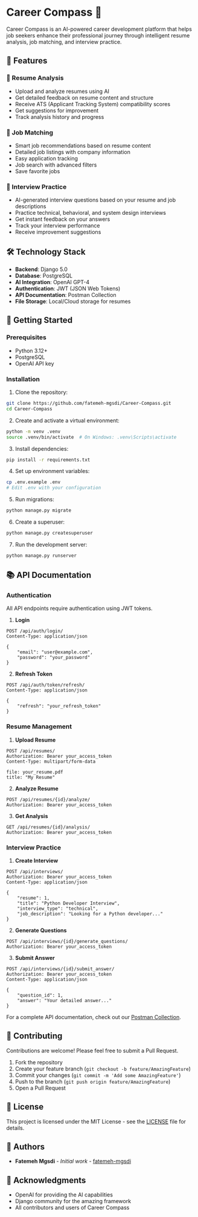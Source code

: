 # Career Compass 🚀

Career Compass is an AI-powered career development platform that helps job seekers enhance their professional journey through intelligent resume analysis, job matching, and interview practice.

## 🌟 Features

### 📝 Resume Analysis
- Upload and analyze resumes using AI
- Get detailed feedback on resume content and structure
- Receive ATS (Applicant Tracking System) compatibility scores
- Get suggestions for improvement
- Track analysis history and progress

### 💼 Job Matching
- Smart job recommendations based on resume content
- Detailed job listings with company information
- Easy application tracking
- Job search with advanced filters
- Save favorite jobs

### 🎯 Interview Practice
- AI-generated interview questions based on your resume and job descriptions
- Practice technical, behavioral, and system design interviews
- Get instant feedback on your answers
- Track your interview performance
- Receive improvement suggestions

## 🛠️ Technology Stack

- **Backend**: Django 5.0
- **Database**: PostgreSQL
- **AI Integration**: OpenAI GPT-4
- **Authentication**: JWT (JSON Web Tokens)
- **API Documentation**: Postman Collection
- **File Storage**: Local/Cloud storage for resumes

## 🚀 Getting Started

### Prerequisites

- Python 3.12+
- PostgreSQL
- OpenAI API key

### Installation

1. Clone the repository:
```bash
git clone https://github.com/fatemeh-mgsdi/Career-Compass.git
cd Career-Compass
```

2. Create and activate a virtual environment:
```bash
python -m venv .venv
source .venv/bin/activate  # On Windows: .venv\Scripts\activate
```

3. Install dependencies:
```bash
pip install -r requirements.txt
```

4. Set up environment variables:
```bash
cp .env.example .env
# Edit .env with your configuration
```

5. Run migrations:
```bash
python manage.py migrate
```

6. Create a superuser:
```bash
python manage.py createsuperuser
```

7. Run the development server:
```bash
python manage.py runserver
```

## 📚 API Documentation

### Authentication

All API endpoints require authentication using JWT tokens.

1. **Login**
```http
POST /api/auth/login/
Content-Type: application/json

{
    "email": "user@example.com",
    "password": "your_password"
}
```

2. **Refresh Token**
```http
POST /api/auth/token/refresh/
Content-Type: application/json

{
    "refresh": "your_refresh_token"
}
```

### Resume Management

1. **Upload Resume**
```http
POST /api/resumes/
Authorization: Bearer your_access_token
Content-Type: multipart/form-data

file: your_resume.pdf
title: "My Resume"
```

2. **Analyze Resume**
```http
POST /api/resumes/{id}/analyze/
Authorization: Bearer your_access_token
```

3. **Get Analysis**
```http
GET /api/resumes/{id}/analysis/
Authorization: Bearer your_access_token
```

### Interview Practice

1. **Create Interview**
```http
POST /api/interviews/
Authorization: Bearer your_access_token
Content-Type: application/json

{
    "resume": 1,
    "title": "Python Developer Interview",
    "interview_type": "technical",
    "job_description": "Looking for a Python developer..."
}
```

2. **Generate Questions**
```http
POST /api/interviews/{id}/generate_questions/
Authorization: Bearer your_access_token
```

3. **Submit Answer**
```http
POST /api/interviews/{id}/submit_answer/
Authorization: Bearer your_access_token
Content-Type: application/json

{
    "question_id": 1,
    "answer": "Your detailed answer..."
}
```

For a complete API documentation, check out our [Postman Collection](Career_Compass_API.postman_collection.json).

## 🤝 Contributing

Contributions are welcome! Please feel free to submit a Pull Request.

1. Fork the repository
2. Create your feature branch (`git checkout -b feature/AmazingFeature`)
3. Commit your changes (`git commit -m 'Add some AmazingFeature'`)
4. Push to the branch (`git push origin feature/AmazingFeature`)
5. Open a Pull Request

## 📝 License

This project is licensed under the MIT License - see the [LICENSE](LICENSE) file for details.

## 👥 Authors

- **Fatemeh Mgsdi** - *Initial work* - [fatemeh-mgsdi](https://github.com/fatemeh-mgsdi)

## 🙏 Acknowledgments

- OpenAI for providing the AI capabilities
- Django community for the amazing framework
- All contributors and users of Career Compass 